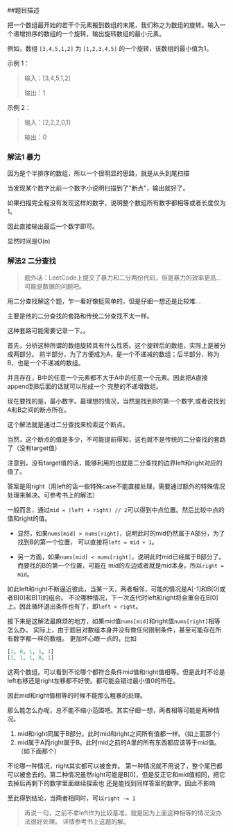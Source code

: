 ##题目描述

把一个数组最开始的若干个元素搬到数组的末尾，我们称之为数组的旋转。输入一个递增排序的数组的一个旋转，输出旋转数组的最小元素。

例如，数组 `[3,4,5,1,2]` 为 `[1,2,3,4,5]` 的一个旋转，该数组的最小值为1。  

示例 1：
>输入：[3,4,5,1,2]
>
>输出：1

示例 2：
>输入：[2,2,2,0,1]
>
>输出：0


### 解法1 暴力
因为是个半排序的数组，所以一个很明显的思路，就是从头到尾扫描

当发现某个数字比前一个数字小说明扫描到了"断点"，输出就好了。

如果扫描完全程没有发现这样的数字，说明整个数组所有数字都相等或者长度仅为1。

因此直接输出最后一个数字即可。

显然时间是O(n)


### 解法2 二分查找

>题外话：LeetCode上提交了暴力和二分两份代码，但是暴力的效率更高…可能是数据的问题吧。

用二分查找解这个题，乍一看好像挺简单的，但是仔细一想还是比较难…

主要是他的二分查找的套路和传统二分查找不太一样。

这种套路可能需要记录一下。。

首先，分析这种所谓的数组旋转具有什么性质。这个旋转后的数组，实际上是被分成两部分。
前半部分，为了方便成为A，是一个不递减的数组；后半部分，称为B，也是一个不递减的数组。

并且存在，B中的任意一个元素都不大于A中的任意一个元素。因此把A直接append到B后面的话就可以形成一个
完整的不递增数组。

现在要找的是，最小数字。最理想的情况，当然是找到B的第一个数字,或者说找到A和B之间的断点所在。

这个解法就是通过二分查找来检索这个断点。

当然，这个断点的值是多少，不可能提前得知，这也就不是传统的二分查找的套路了（没有target值）

注意到，没有target值的话，能够利用的也就是二分查找的边界left和right对应的值了。

答案是用right（用left的话一些特殊case不能直接处理，需要通过额外的特殊情况处理来解决。可参考书上的解法）

一般而言，通过`mid = (left + right) // 2`可以得到中点位置。然后比较中点的值和right的值。

- 显然，如果`nums[mid] > nums[right]`，说明此时的mid仍然属于A部分，为了找到B的第一个位置，
可以直接将`left = mid + 1`。

- 另一方面，如果`nums[mid] < nums[right]`，说明此时mid已经属于B部分了。而要找的B的第一个位置，可能在
mid的左边或者就是mid本身。所以`right = mid`。

如此left和right不断逼近彼此，当某一天，两者相邻，可能的情况是A[-1]和B[0]或者B[0]和B[1]的组合。
不论哪种情况，下一次迭代时left和right将会重合在B[0]上。因此循环退出条件也有了，即`left < right`。

接下来是这解法最麻烦的地方，如果mid值`nums[mid]`和right值`nums[right]`相等怎么办。
实际上，由于题目对数组本身并没有做任何限制条件，甚至可能存在所有数字都一样的数组。
更加坏心眼一点的，比如
```python
[1, 0, 1, 1, 1]
[1, 1, 1, 0, 1]
```
这两个数组。可以看到不论哪个都符合条件mid值和right值相等。但是此时不论是left右移还是right左移都不好使。都可能会错过最小值0的所在。

因此mid和right值相等的时候不能那么粗暴的处理。

那么能怎么办呢，总不能不缩小范围吧。其实仔细一想，两者相等可能是两种情况。

1. mid和right同属于B部分。此时mid和right之间所有值都一样。（如上面那个）
2. mid属于A而right属于B。此时mid之前的A里的所有东西都应该等于mid值。（如下面那个）

不论哪一种情况，right其实都可以被舍弃。
第一种情况就不用说了，整个尾巴都可以被舍去的。第二种情况虽然right可能是B[0]，但是反正它和mid值相同，把它去掉后再剩下的数字里面继续探索也
还是能找到同样答案的数字。因此不影响

至此得到结论，当两者相同时，可以`right -= 1`

>再说一句，之前不拿left作为比较基准，就是因为上面这种相等的情况没办法很好处理。
>详情参考书上这题的解。